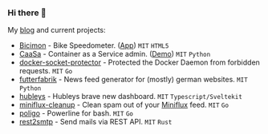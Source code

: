 ### Hi there 👋

My [blog](https://knrdl.github.io/) and current projects:

- [Bicimon](https://github.com/knrdl/bicimon) - Bike Speedometer. ([App](https://knrdl.github.io/bicimon/)) `MIT` `HTML5`
- [CaaSa](https://github.com/knrdl/caasa) - Container as a Service admin. ([Demo](https://knrdl.github.io/caasa/)) `MIT` `Python`
- [docker-socket-protector](https://github.com/knrdl/docker-socket-protector) - Protected the Docker Daemon from forbidden requests. `MIT` `Go`
- [futterfabrik](https://github.com/knrdl/futterfabrik) - News feed generator for (mostly) german websites. `MIT` `Python`
- [hubleys](https://github.com/knrdl/hubleys-dashboard) - Hubleys brave new dashboard. `MIT` `Typescript/Sveltekit`
- [miniflux-cleanup](https://github.com/knrdl/miniflux-cleanup) - Clean spam out of your [Miniflux](https://github.com/miniflux/v2) feed. `MIT` `Go`
- [poligo](https://github.com/knrdl/poligo) - Powerline for bash. `MIT` `Go`
- [rest2smtp](https://github.com/knrdl/rest2smtp) - Send mails via REST API. `MIT` `Rust`
